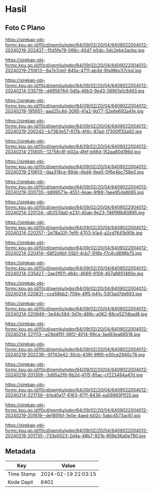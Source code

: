 # Hasil

## Foto C Plano

https://sirekap-obj-formc.kpu.go.id/f0cd/pemilu/pdpr/64/09/02/20/04/6409022004012-20240219-202437--f5d5fe79-066c-40d7-b5dc-3dc2ebe2acbe.jpg

https://sirekap-obj-formc.kpu.go.id/f0cd/pemilu/pdpr/64/09/02/20/04/6409022004012-20240219-210613--6a7e7cb0-845e-4711-ab3d-9fa98bc57cbd.jpg

https://sirekap-obj-formc.kpu.go.id/f0cd/pemilu/pdpr/64/09/02/20/04/6409022004012-20240214-235719--d4956764-0dfa-46b3-9e43-56901a1c6493.jpg

https://sirekap-obj-formc.kpu.go.id/f0cd/pemilu/pdpr/64/09/02/20/04/6409022004012-20240219-195951--aad25c4d-3095-41a2-9d77-52e6e692a41e.jpg

https://sirekap-obj-formc.kpu.go.id/f0cd/pemilu/pdpr/64/09/02/20/04/6409022004012-20240219-200242--b7363e57-617b-4f4c-87ad-17300ff32a92.jpg

https://sirekap-obj-formc.kpu.go.id/f0cd/pemilu/pdpr/64/09/02/20/04/6409022004012-20240214-215605--12758c8f-b02a-4fef-b66d-152aa80d196d.jpg

https://sirekap-obj-formc.kpu.go.id/f0cd/pemilu/pdpr/64/09/02/20/04/6409022004012-20240219-210613--daa318ce-99de-4bd4-9ee5-0f6e4bc758e0.jpg

https://sirekap-obj-formc.kpu.go.id/f0cd/pemilu/pdpr/64/09/02/20/04/6409022004012-20240219-200735--b899571e-4551-4eae-9f89-7aee954a8685.jpg

https://sirekap-obj-formc.kpu.go.id/f0cd/pemilu/pdpr/64/09/02/20/04/6409022004012-20240214-220124--d0257da0-e231-45ab-9e23-746f98b80895.jpg

https://sirekap-obj-formc.kpu.go.id/f0cd/pemilu/pdpr/64/09/02/20/04/6409022004012-20240214-220257--2e78a32f-7ef8-4703-b1a4-a2cd7641b90b.jpg

https://sirekap-obj-formc.kpu.go.id/f0cd/pemilu/pdpr/64/09/02/20/04/6409022004012-20240214-220414--68f2d4bf-55b1-4cb7-916b-f7c4cd898b75.jpg

https://sirekap-obj-formc.kpu.go.id/f0cd/pemilu/pdpr/64/09/02/20/04/6409022004012-20240214-235427--2ae2f611-d84c-4669-9109-457a8851460e.jpg

https://sirekap-obj-formc.kpu.go.id/f0cd/pemilu/pdpr/64/09/02/20/04/6409022004012-20240214-220831--cce58bb2-709e-4ff5-b41c-53f3ad7de693.jpg

https://sirekap-obj-formc.kpu.go.id/f0cd/pemilu/pdpr/64/09/02/20/04/6409022004012-20240214-220949--3e44c584-3d7e-489c-a062-88ce527dbad8.jpg

https://sirekap-obj-formc.kpu.go.id/f0cd/pemilu/pdpr/64/09/02/20/04/6409022004012-20240214-221113--a29d4f5f-36f2-4014-99ca-3ad93ea66518.jpg

https://sirekap-obj-formc.kpu.go.id/f0cd/pemilu/pdpr/64/09/02/20/04/6409022004012-20240219-202238--0f743e42-30cb-439f-99f6-e30ce2940c78.jpg

https://sirekap-obj-formc.kpu.go.id/f0cd/pemilu/pdpr/64/09/02/20/04/6409022004012-20240219-201359--3d95a2f9-6b2d-4115-85ac-cf223484a47d.jpg

https://sirekap-obj-formc.kpu.go.id/f0cd/pemilu/pdpr/64/09/02/20/04/6409022004012-20240214-221736--b1ed0a17-6163-417f-8436-ea56993f1f25.jpg

https://sirekap-obj-formc.kpu.go.id/f0cd/pemilu/pdpr/64/09/02/20/04/6409022004012-20240219-201619--de185fbf-7e0e-4aed-b02c-5abc4573ac61.jpg

https://sirekap-obj-formc.kpu.go.id/f0cd/pemilu/pdpr/64/09/02/20/04/6409022004012-20240219-201735--733e0023-2d4a-46b7-921b-909e36a0e790.jpg


## Metadata

| Key        | Value               |
| ---------- | ------------------- |
| Time Stamp | 2024-02-19 22:03:15 |
| Kode Dapil | 6401                |



